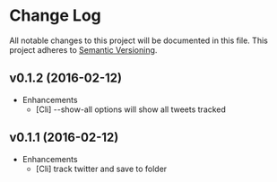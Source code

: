 # Change Log

All notable changes to this project will be documented in this file.
This project adheres to [Semantic Versioning](http://semver.org/).

## v0.1.2 (2016-02-12)

* Enhancements
  - [Cli] --show-all options will show all tweets tracked

## v0.1.1 (2016-02-12)

* Enhancements
  - [Cli] track twitter and save to folder
